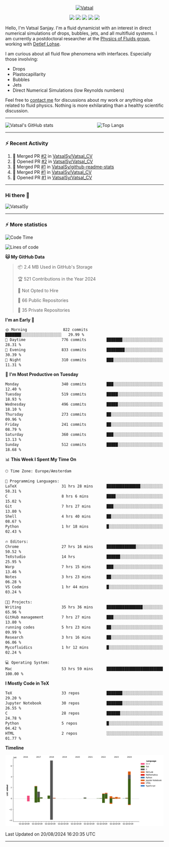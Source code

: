 <center>

[<img alt="Vatsal" width="200px" src="https://www.dropbox.com/s/dxyybgtblo8er6h/Logo_Vatsal_Vector.png?raw=1">](https://www.vatsalsanjay.com)

[<img src="https://img.shields.io/badge/googlescholar-4285F4?&style=for-the-badge&logo=googlescholar&logoColor=white">](https://scholar.google.com/citations?hl=en&user=67aQviYAAAAJ)
[<img src="https://img.shields.io/static/v1.svg?&style=for-the-badge&logo=ResearchGate&label=&message=ResearchGate&logoColor=white&color=green">](https://www.researchgate.net/profile/Vatsal-Sanjay-2)
[<img src="https://img.shields.io/badge/twitter-1DA1F2?&style=for-the-badge&logo=twitter&logoColor=white">](https://twitter.com/VatsalSanjay)
[<img src="https://img.shields.io/badge/linkedin-0A66C2?&style=for-the-badge&logo=linkedin">](https://www.linkedin.com/in/vatsalsanjay/)
[<img src="https://img.shields.io/badge/orcid-A6CE39?&style=for-the-badge&logo=orcid&logoColor=white">](https://orcid.org/0000-0002-4293-6099)

</center>

Hello, I'm Vatsal Sanjay. I'm a fluid dynamicist with an interest in direct numerical simulations of drops, bubbles, jets, and all multifluid systems. I am currently a postdoctoral researcher at the [Physics of Fluids group](https://pof.tnw.utwente.nl), working with [Detlef Lohse](https://en.wikipedia.org/wiki/Detlef_Lohse). 

I am curious about all fluid flow phenomena with interfaces. Especially those involving:

- Drops
- Plastocapillarity
- Bubbles
- Jets
- Direct Numerical Simulations (low Reynolds numbers)

Feel free to [contact me](mailto:contact@vatsalsanjay.com) for discussions about my work or anything else related to fluid physics. Nothing is more exhilarating than a healthy scientific discussion.

<!-- ![Vatsal's GitHub stats](https://github-readme-stats-xi-wine-74.vercel.app/api?username=VatsalSy&show_icons=true&theme=vision-friendly-dark)

![Top Langs](https://github-readme-stats-xi-wine-74.vercel.app/api/top-langs/?username=VatsalSy&layout=compact&theme=vision-friendly-dark) -->

---
<div style="display: flex; justify-content: space-between;">
    <img src="https://github-readme-stats-xi-wine-74.vercel.app/api?username=VatsalSy&show_icons=true&theme=vision-friendly-dark" alt="Vatsal's GitHub stats" style="width: 55%;">
    <img src="https://github-readme-stats-xi-wine-74.vercel.app/api/top-langs/?username=VatsalSy&layout=compact&theme=vision-friendly-dark" alt="Top Langs" style="width: 42%;">
</div>

---

### :zap: Recent Activity

<!--START_SECTION:activity-->
1. 🎉 Merged PR [#2](https://github.com/VatsalSy/Vatsal_CV/pull/2) in [VatsalSy/Vatsal_CV](https://github.com/VatsalSy/Vatsal_CV)
2. 💪 Opened PR [#2](https://github.com/VatsalSy/Vatsal_CV/pull/2) in [VatsalSy/Vatsal_CV](https://github.com/VatsalSy/Vatsal_CV)
3. 🎉 Merged PR [#1](https://github.com/VatsalSy/github-readme-stats/pull/1) in [VatsalSy/github-readme-stats](https://github.com/VatsalSy/github-readme-stats)
4. 🎉 Merged PR [#1](https://github.com/VatsalSy/Vatsal_CV/pull/1) in [VatsalSy/Vatsal_CV](https://github.com/VatsalSy/Vatsal_CV)
5. 💪 Opened PR [#1](https://github.com/VatsalSy/Vatsal_CV/pull/1) in [VatsalSy/Vatsal_CV](https://github.com/VatsalSy/Vatsal_CV)
<!--END_SECTION:activity-->
---

### Hi there 👋
<p align="left"> <img src="https://komarev.com/ghpvc/?username=VatsalSy&label=Profile%20views&color=orange&style=for-the-badge" alt="VatsalSy" /> </p>

---
### :zap: More statistics

<!--START_SECTION:waka-->
![Code Time](http://img.shields.io/badge/Code%20Time-190%20hrs%2020%20mins-blue)

![Lines of code](https://img.shields.io/badge/From%20Hello%20World%20I%27ve%20Written-20.3%20million%20lines%20of%20code-blue)

**🐱 My GitHub Data** 

> 📦 2.4 MB Used in GitHub's Storage 
 > 
> 🏆 521 Contributions in the Year 2024
 > 
> 🚫 Not Opted to Hire
 > 
> 📜 66 Public Repositories 
 > 
> 🔑 35 Private Repositories 
 > 
**I'm an Early 🐤** 

```text
🌞 Morning                822 commits         ███████░░░░░░░░░░░░░░░░░░   29.99 % 
🌆 Daytime                776 commits         ███████░░░░░░░░░░░░░░░░░░   28.31 % 
🌃 Evening                833 commits         ████████░░░░░░░░░░░░░░░░░   30.39 % 
🌙 Night                  310 commits         ███░░░░░░░░░░░░░░░░░░░░░░   11.31 % 
```
📅 **I'm Most Productive on Tuesday** 

```text
Monday                   340 commits         ███░░░░░░░░░░░░░░░░░░░░░░   12.40 % 
Tuesday                  519 commits         █████░░░░░░░░░░░░░░░░░░░░   18.93 % 
Wednesday                496 commits         █████░░░░░░░░░░░░░░░░░░░░   18.10 % 
Thursday                 273 commits         ██░░░░░░░░░░░░░░░░░░░░░░░   09.96 % 
Friday                   241 commits         ██░░░░░░░░░░░░░░░░░░░░░░░   08.79 % 
Saturday                 360 commits         ███░░░░░░░░░░░░░░░░░░░░░░   13.13 % 
Sunday                   512 commits         █████░░░░░░░░░░░░░░░░░░░░   18.68 % 
```


📊 **This Week I Spent My Time On** 

```text
🕑︎ Time Zone: Europe/Amsterdam

💬 Programming Languages: 
LaTeX                    31 hrs 28 mins      ███████████████░░░░░░░░░░   58.31 % 
C                        8 hrs 6 mins        ████░░░░░░░░░░░░░░░░░░░░░   15.02 % 
Git                      7 hrs 27 mins       ███░░░░░░░░░░░░░░░░░░░░░░   13.80 % 
Shell                    4 hrs 40 mins       ██░░░░░░░░░░░░░░░░░░░░░░░   08.67 % 
Python                   1 hr 18 mins        █░░░░░░░░░░░░░░░░░░░░░░░░   02.43 % 

🔥 Editors: 
Chrome                   27 hrs 16 mins      █████████████░░░░░░░░░░░░   50.52 % 
TeXstudio                14 hrs              ██████░░░░░░░░░░░░░░░░░░░   25.95 % 
Warp                     7 hrs 15 mins       ███░░░░░░░░░░░░░░░░░░░░░░   13.46 % 
Notes                    3 hrs 23 mins       ██░░░░░░░░░░░░░░░░░░░░░░░   06.28 % 
VS Code                  1 hr 44 mins        █░░░░░░░░░░░░░░░░░░░░░░░░   03.24 % 

🐱‍💻 Projects: 
Writing                  35 hrs 36 mins      ████████████████░░░░░░░░░   65.96 % 
GitHub management        7 hrs 27 mins       ███░░░░░░░░░░░░░░░░░░░░░░   13.80 % 
running codes            5 hrs 23 mins       ██░░░░░░░░░░░░░░░░░░░░░░░   09.99 % 
Research                 3 hrs 16 mins       ██░░░░░░░░░░░░░░░░░░░░░░░   06.06 % 
Mycofluidics             1 hr 12 mins        █░░░░░░░░░░░░░░░░░░░░░░░░   02.24 % 

💻 Operating System: 
Mac                      53 hrs 59 mins      █████████████████████████   100.00 % 
```

**I Mostly Code in TeX** 

```text
TeX                      33 repos            ███████░░░░░░░░░░░░░░░░░░   29.20 % 
Jupyter Notebook         30 repos            ███████░░░░░░░░░░░░░░░░░░   26.55 % 
C                        28 repos            ██████░░░░░░░░░░░░░░░░░░░   24.78 % 
Python                   5 repos             █░░░░░░░░░░░░░░░░░░░░░░░░   04.42 % 
HTML                     2 repos             ░░░░░░░░░░░░░░░░░░░░░░░░░   01.77 % 
```



**Timeline**

![Lines of Code chart](https://raw.githubusercontent.com/VatsalSy/VatsalSy/main/assets/bar_graph.png)


 Last Updated on 20/08/2024 16:20:35 UTC
<!--END_SECTION:waka-->
---
